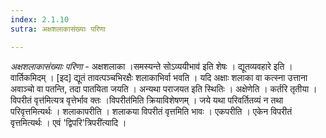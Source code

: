 ```yaml
---
index: 2.1.10
sutra: अक्षशलाकासंख्याः परिणा

---
```

_अक्षशलाकासंख्याः परिणा_ - अक्षशलाका ।समस्यन्ते सोऽव्ययीभाव॑ इति शेषः । द्यूतव्यवहारे इति । वार्तिकमिदम् । [इद] द्यूतं तावत्पञ्चभिरक्षैः शलाकाभिर्वा भवति । यदि अक्षाः शलाका वा कत्स्ना उत्ताना अवाञ्चो वा पतन्ति, तदा पातयिता जयति । अन्यथा पराजयत इति स्थितिः । अक्षेणेति । कर्तरि तृतीया ।विपरीतं वृत्त॑मित्यत्र वृत्तेर्भाव क्तः ।विपरीत॑मिति क्रियाविशेषणम् । जये यथा परिवर्तितव्यं न तथा परिवृत्तमित्यर्थः । शलाकापरीति । शलाकया विपरीतं वृत्तमिति भावः । एकपरीति । एकेन विपरीतं वृत्तमित्यर्थः । एवं 'द्विपरि'त्रिपरी॑त्यादि ।